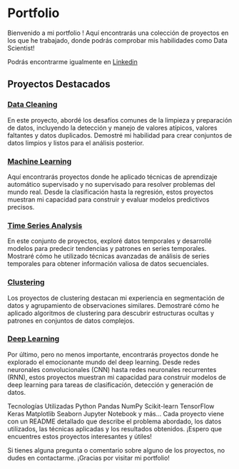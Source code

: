 # Portfolio



Bienvenido a mi portfolio ! Aquí encontrarás una colección de proyectos en los que he trabajado, donde podrás comprobar mis habilidades como Data Scientist!

Podrás encontrarme igualmente en [Linkedin](https://www.linkedin.com/in/alejandro-sanchez-silvestre/)


## Proyectos Destacados
### [Data Cleaning](data_cleaning/)
En este proyecto, abordé los desafíos comunes de la limpieza y preparación de datos, incluyendo la detección y manejo de valores atípicos, valores faltantes y datos duplicados. Demostré mi habilidad para crear conjuntos de datos limpios y listos para el análisis posterior.


### [Machine Learning](machine_learning_classification/)
Aquí encontrarás proyectos donde he aplicado técnicas de aprendizaje automático supervisado y no supervisado para resolver problemas del mundo real. Desde la clasificación hasta la regresión, estos proyectos muestran mi capacidad para construir y evaluar modelos predictivos precisos.

### [Time Series Analysis](time_series/)
En este conjunto de proyectos, exploré datos temporales y desarrollé modelos para predecir tendencias y patrones en series temporales. Mostraré cómo he utilizado técnicas avanzadas de análisis de series temporales para obtener información valiosa de datos secuenciales.

### [Clustering](clustering/)
Los proyectos de clustering destacan mi experiencia en segmentación de datos y agrupamiento de observaciones similares. Demostraré cómo he aplicado algoritmos de clustering para descubrir estructuras ocultas y patrones en conjuntos de datos complejos.
### [Deep Learning](deep_learning/)
Por último, pero no menos importante, encontrarás proyectos donde he explorado el emocionante mundo del deep learning. Desde redes neuronales convolucionales (CNN) hasta redes neuronales recurrentes (RNN), estos proyectos muestran mi capacidad para construir modelos de deep learning para tareas de clasificación, detección y generación de datos.

Tecnologías Utilizadas
Python
Pandas
NumPy
Scikit-learn
TensorFlow
Keras
Matplotlib
Seaborn
Jupyter Notebook
y más...
Cada proyecto viene con un README detallado que describe el problema abordado, los datos utilizados, las técnicas aplicadas y los resultados obtenidos. ¡Espero que encuentres estos proyectos interesantes y útiles!

Si tienes alguna pregunta o comentario sobre alguno de los proyectos, no dudes en contactarme. ¡Gracias por visitar mi portfolio!
